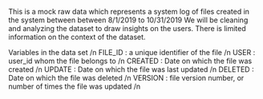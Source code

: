 This is a mock raw data which represents a system log of files created in the system between between 8/1/2019 to 10/31/2019
We will be cleaning and analyzing the dataset to draw insights on the users. There is limited information on the context of the dataset.

Variables in the data set /n
FILE_ID : a unique identifier of the file /n
USER : user_id whom the file belongs to /n
CREATED : Date on which the file was created /n
UPDATE : Date on which the file was last updated /n
DELETED : Date on which the file was deleted /n
VERSION : file version number, or number of times the file was updated /n
